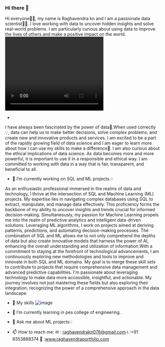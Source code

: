 ### Hi there 👋
Hi everyone🙋‍♂️, my name is Raghavendra kn and I am a passionate data scientist🧑‍💻. I love working with data to uncover hidden insights and solve real-world problems. I am particularly curious about using data to improve the lives of others and make a positive impact on the world.
<video width="320" height="240" controls>
  <source src="[video.mp4](https://www.google.com/url?sa=i&url=https%3A%2F%2Flogicmojo.com%2Fdata-science-introduction&psig=AOvVaw0lVNRl__bwM65RItO0Xm_W&ust=1700060784886000&source=images&cd=vfe&opi=89978449&ved=0CBEQjRxqFwoTCIDDvo7iw4IDFQAAAAAdAAAAABAh)" type="video/mp4">
</video>

-
I have always been fascinated by the power of data💪.When used correctly💡, data can help us to make better decisions, solve complex problems, and create new and innovative products and services. I am excited to be a part of the rapidly growing field of data science and I am eager to learn more about how I can use my skills to make a difference🤹.
I am also curious about the ethical implications of data science. As data becomes more and more powerful, it is important to use it in a responsible and ethical way. I am committed to working with data in a way that is fair, transparent, and beneficial to all.

- 🔭 I’m currently working on SQL and ML projects.💡

As an enthusiastic professional immersed in the realms of data and technology, I thrive at the intersection of SQL and Machine Learning (ML) projects. My expertise lies in navigating complex databases using SQL to extract, manipulate, and manage data effectively. This proficiency forms the backbone of my ability to uncover insights and trends crucial for informed decision-making.
Simultaneously, my passion for Machine Learning propels me into the realm of predictive analytics and intelligent data-driven solutions. Leveraging ML algorithms, I work on projects aimed at deriving patterns, predictions, and automating decision-making processes.
The combination of SQL and ML allows me to not only comprehend the depths of data but also create innovative models that harness the power of AI, enhancing the overall understanding and utilization of information.With a commitment to staying at the forefront of technological advancements, I am continuously exploring new methodologies and tools to improve and innovate in both SQL and ML domains. My goal is to merge these skill sets to contribute to projects that require comprehensive data management and advanced predictive capabilities.
I'm passionate about leveraging technology to make data more accessible, insightful, and actionable. My journey involves not just mastering these fields but also exploring their integration, recognizing the power of a comprehensive approach in the data landscape.
- 🤹 My skills
                                         ![image](https://github.com/Raghavendra0827/Raghavendra0827/assets/135142090/d6d6e157-4970-4bb3-937a-aa210252c04f)

- 🌱 I’m currently learning in pes college of engineering.
- 💬 Ask me about ML projects💡
- 📫 How to reach me:
       ✉       : raghavendrakn076@gmail.com
       📞      :+91 9353888374
       🔗      :www.raghavendraportfolio.com
